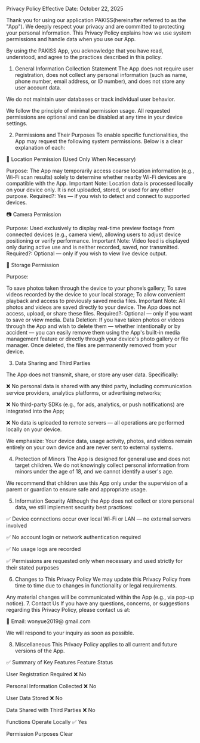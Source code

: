 Privacy Policy
Effective Date: October 22, 2025

Thank you for using our application PAKISS(hereinafter referred to as the "App"). We deeply respect your privacy and are committed to protecting your personal information. This Privacy Policy explains how we use system permissions and handle data when you use our App.

By using the PAKISS App, you acknowledge that you have read, understood, and agree to the practices described in this policy.

1. General Information Collection Statement
The App does not require user registration, does not collect any personal information (such as name, phone number, email address, or ID number), and does not store any user account data.

We do not maintain user databases or track individual user behavior.

We follow the principle of minimal permission usage. All requested permissions are optional and can be disabled at any time in your device settings.

2. Permissions and Their Purposes
To enable specific functionalities, the App may request the following system permissions. Below is a clear explanation of each:

📍 Location Permission (Used Only When Necessary)

Purpose: The App may temporarily access coarse location information (e.g., Wi-Fi scan results) solely to determine whether nearby Wi-Fi devices are compatible with the App.
Important Note: Location data is processed locally on your device only. It is not uploaded, stored, or used for any other purpose.
Required?: Yes — if you wish to detect and connect to supported devices.

📷 Camera Permission

Purpose: Used exclusively to display real-time preview footage from connected devices (e.g., camera view), allowing users to adjust device positioning or verify performance.
Important Note: Video feed is displayed only during active use and is neither recorded, saved, nor transmitted.
Required?: Optional — only if you wish to view live device output.

💾 Storage Permission

Purpose:

To save photos taken through the device to your phone’s gallery;
To save videos recorded by the device to your local storage;
To allow convenient playback and access to previously saved media files.
Important Note: All photos and videos are saved directly to your device. The App does not access, upload, or share these files.
Required?: Optional — only if you want to save or view media.
Data Deletion: If you have taken photos or videos through the App and wish to delete them — whether intentionally or by accident — you can easily remove them using the App's built-in media management feature or directly through your device's photo gallery or file manager. Once deleted, the files are permanently removed from your device.


3. Data Sharing and Third Parties
   
The App does not transmit, share, or store any user data. Specifically:

❌ No personal data is shared with any third party, including communication service providers, analytics platforms, or advertising networks;

❌ No third-party SDKs (e.g., for ads, analytics, or push notifications) are integrated into the App;

❌ No data is uploaded to remote servers — all operations are performed locally on your device.

We emphasize: Your device data, usage activity, photos, and videos remain entirely on your own device and are never sent to external systems.


4. Protection of Minors
The App is designed for general use and does not target children. We do not knowingly collect personal information from minors under the age of 18, and we cannot identify a user's age.

We recommend that children use this App only under the supervision of a parent or guardian to ensure safe and appropriate usage.


5. Information Security
Although the App does not collect or store personal data, we still implement security best practices:



✅ Device connections occur over local Wi-Fi or LAN — no external servers involved

✅ No account login or network authentication required

✅ No usage logs are recorded

✅ Permissions are requested only when necessary and used strictly for their stated purposes


6. Changes to This Privacy Policy
We may update this Privacy Policy from time to time due to changes in functionality or legal requirements.


Any material changes will be communicated within the App (e.g., via pop-up notice).
7. Contact Us
If you have any questions, concerns, or suggestions regarding this Privacy Policy, please contact us at:


📧 Email: wonyue2019@ gmail.com

We will respond to your inquiry as soon as possible.


8. Miscellaneous
This Privacy Policy applies to all current and future versions of the App.

✅ Summary of Key Features
Feature	Status

User Registration Required	❌ No

Personal Information Collected	❌ No

User Data Stored	❌ No

Data Shared with Third Parties	❌ No

Functions Operate Locally	✅ Yes

Permission Purposes Clear

